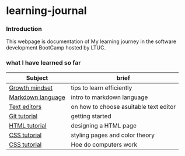 # learning-journal

### Introduction 
This webpage is documentation of My learning journey in the software development BootCamp hosted by LTUC.

### what I have learned so far

Subject|brief
-------|-------
[Growth mindset](https://dinaalsaid.github.io/learning-journal/lab01b)|tips to learn efficiently
[Markdown language](https://dinaalsaid.github.io/learning-journal/reading01)|intro to markdown language
[Text editors](https://dinaalsaid.github.io/learning-journal/reading02)|on how to choose asuitable text editor
[Git tutorial](https://dinaalsaid.github.io/learning-journal/reading03)|getting started 
[HTML tutorial](https://dinaalsaid.github.io/learning-journal/reading04)|designing a HTML page
[CSS tutorial](https://dinaalsaid.github.io/learning-journal/reading05)| styling pages and color theory
[CSS tutorial](https://dinaalsaid.github.io/learning-journal/reading06)|Hoe do computers work

